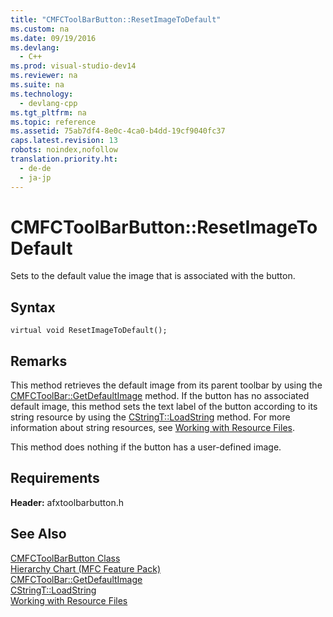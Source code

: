 ```yaml
---
title: "CMFCToolBarButton::ResetImageToDefault"
ms.custom: na
ms.date: 09/19/2016
ms.devlang: 
  - C++
ms.prod: visual-studio-dev14
ms.reviewer: na
ms.suite: na
ms.technology: 
  - devlang-cpp
ms.tgt_pltfrm: na
ms.topic: reference
ms.assetid: 75ab7df4-8e0c-4ca0-b4dd-19cf9040fc37
caps.latest.revision: 13
robots: noindex,nofollow
translation.priority.ht: 
  - de-de
  - ja-jp
---
```

# CMFCToolBarButton::ResetImageToDefault
Sets to the default value the image that is associated with the button.  
  
## Syntax  
  
```  
virtual void ResetImageToDefault();  
```  
  
## Remarks  
 This method retrieves the default image from its parent toolbar by using the [CMFCToolBar::GetDefaultImage](../vs140/CMFCToolBar--GetDefaultImage.md) method. If the button has no associated default image, this method sets the text label of the button according to its string resource by using the [CStringT::LoadString](../vs140/CStringT--LoadString.md) method. For more information about string resources, see [Working with Resource Files](../vs140/Working-with-Resource-Files.md).  
  
 This method does nothing if the button has a user-defined image.  
  
## Requirements  
 **Header:** afxtoolbarbutton.h  
  
## See Also  
 [CMFCToolBarButton Class](../vs140/CMFCToolBarButton-Class.md)   
 [Hierarchy Chart (MFC Feature Pack)](../vs140/Hierarchy-Chart.md)   
 [CMFCToolBar::GetDefaultImage](../vs140/CMFCToolBar--GetDefaultImage.md)   
 [CStringT::LoadString](../vs140/CStringT--LoadString.md)   
 [Working with Resource Files](../vs140/Working-with-Resource-Files.md)